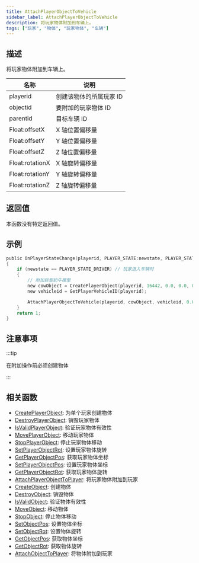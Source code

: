 ```yaml
---
title: AttachPlayerObjectToVehicle
sidebar_label: AttachPlayerObjectToVehicle
description: 将玩家物体附加到车辆上。
tags: ["玩家", "物体", "玩家物体", "车辆"]
---
```


## 描述

将玩家物体附加到车辆上。

| 名称            | 说明                    |
| --------------- | ----------------------- |
| playerid        | 创建该物体的所属玩家 ID |
| objectid        | 要附加的玩家物体 ID     |
| parentid        | 目标车辆 ID             |
| Float:offsetX   | X 轴位置偏移量          |
| Float:offsetY   | Y 轴位置偏移量          |
| Float:offsetZ   | Z 轴位置偏移量          |
| Float:rotationX | X 轴旋转偏移量          |
| Float:rotationY | Y 轴旋转偏移量          |
| Float:rotationZ | Z 轴旋转偏移量          |

## 返回值

本函数没有特定返回值。

## 示例

```c
public OnPlayerStateChange(playerid, PLAYER_STATE:newstate, PLAYER_STATE:oldstate)
{
    if (newstate == PLAYER_STATE_DRIVER) // 玩家进入车辆时
    {
        // 附加巨型奶牛模型
        new cowObject = CreatePlayerObject(playerid, 16442, 0.0, 0.0, 0.0, 0.0, 0.0, 0.0);
        new vehicleid = GetPlayerVehicleID(playerid);

        AttachPlayerObjectToVehicle(playerid, cowObject, vehicleid, 0.0, 0.0, 1.0, 0.0, 0.0, 0.0);
    }
    return 1;
}
```

## 注意事项

:::tip

在附加操作前必须创建物体

:::

## 相关函数

- [CreatePlayerObject](CreatePlayerObject): 为单个玩家创建物体
- [DestroyPlayerObject](DestroyPlayerObject): 销毁玩家物体
- [IsValidPlayerObject](IsValidPlayerObject): 验证玩家物体有效性
- [MovePlayerObject](MovePlayerObject): 移动玩家物体
- [StopPlayerObject](StopPlayerObject): 停止玩家物体移动
- [SetPlayerObjectRot](SetPlayerObjectRot): 设置玩家物体旋转
- [GetPlayerObjectPos](GetPlayerObjectPos): 获取玩家物体坐标
- [SetPlayerObjectPos](SetPlayerObjectPos): 设置玩家物体坐标
- [GetPlayerObjectRot](GetPlayerObjectRot): 获取玩家物体旋转
- [AttachPlayerObjectToPlayer](AttachPlayerObjectToPlayer): 将玩家物体附加到玩家
- [CreateObject](CreateObject): 创建物体
- [DestroyObject](DestroyObject): 销毁物体
- [IsValidObject](IsValidObject): 验证物体有效性
- [MoveObject](MoveObject): 移动物体
- [StopObject](StopObject): 停止物体移动
- [SetObjectPos](SetObjectPos): 设置物体坐标
- [SetObjectRot](SetObjectRot): 设置物体旋转
- [GetObjectPos](GetObjectPos): 获取物体坐标
- [GetObjectRot](GetObjectRot): 获取物体旋转
- [AttachObjectToPlayer](AttachObjectToPlayer): 将物体附加到玩家
